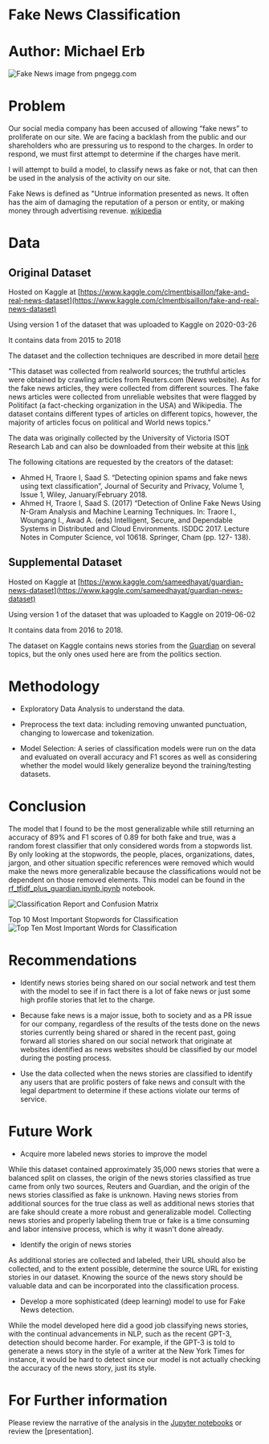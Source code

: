 # Fake News Classification

# Author: Michael Erb

![Fake News](images/fake-news-disinformation-lie-misinformation-fake-news.png)
image from pngegg.com

# Problem

Our social media company has been accused of allowing “fake news” to proliferate on our site. We are facing a backlash from the public and our shareholders who are pressuring us to respond to the charges. In order to respond, we must first attempt to determine if the charges have merit.

I will attempt to build a model, to classify news as fake or not, that can then be used in the analysis of the activity on our site.

Fake News is defined as "Untrue information presented as news. It often has the aim of damaging the reputation of a person or entity, or making money through advertising revenue. [wikipedia](https://en.wikipedia.org/wiki/Fake_news)

# Data

## Original Dataset

Hosted on Kaggle at [https://www.kaggle.com/clmentbisaillon/fake-and-real-news-dataset](https://www.kaggle.com/clmentbisaillon/fake-and-real-news-dataset)

Using version 1 of the dataset that was uploaded to Kaggle on 2020-03-26

It contains data from 2015 to 2018

The dataset and the collection techniques are described in more detail [here](https://www.uvic.ca/engineering/ece/isot/assets/docs/ISOT_Fake_News_Dataset_ReadMe.pdf)

"This dataset was collected from realworld sources; the truthful articles were obtained by crawling articles from Reuters.com (News website). As for the fake news articles, they were collected from different sources. The fake news articles were collected from unreliable websites that were flagged by Politifact (a fact-checking organization in the USA) and Wikipedia. The dataset contains different types of articles on different topics, however, the majority of articles focus on political and World news topics."

The data was originally collected by the University of Victoria ISOT Research Lab and can also be downloaded from their website at this [link](https://www.uvic.ca/engineering/ece/isot/datasets/fake-news/index.php)

The following citations are requested by the creators of the dataset:
* Ahmed H, Traore I, Saad S. “Detecting opinion spams and fake news using text classification”, Journal of Security and Privacy, Volume 1, Issue 1, Wiley, January/February 2018.
* Ahmed H, Traore I, Saad S. (2017) “Detection of Online Fake News Using N-Gram Analysis and Machine Learning Techniques. In: Traore I., Woungang I., Awad A. (eds) Intelligent, Secure, and Dependable Systems in Distributed and Cloud Environments. ISDDC 2017. Lecture Notes in Computer Science, vol 10618. Springer, Cham (pp. 127- 138).

## Supplemental Dataset

Hosted on Kaggle at [https://www.kaggle.com/sameedhayat/guardian-news-dataset](https://www.kaggle.com/sameedhayat/guardian-news-dataset)

Using version 1 of the dataset that was uploaded to Kaggle on 2019-06-02

It contains data from 2016 to 2018.

The dataset on Kaggle contains news stories from the [Guardian](https://www.theguardian.com/us) on several topics, but the only ones used here are from the politics section.

# Methodology

* Exploratory Data Analysis to understand the data.


* Preprocess the text data: including removing unwanted punctuation, changing to lowercase and tokenization.


* Model Selection: A series of classification models were run on the data and evaluated on overall accuracy and F1 scores as well as considering whether the model would likely generalize beyond the training/testing datasets.

# Conclusion

The model that I found to be the most generalizable while still returning an accuracy of 89% and F1 scores of 0.89 for both fake and true, was a random forest classifier that only considered words from a stopwords list.  By only looking at the stopwords, the people, places, organizations, dates, jargon, and other situation specific references were removed which would make the news more generalizable because the classifications would not be dependent on those removed elements.  This model can be found in the [rf_tfidf_plus_guardian.ipynb.ipynb](notebooks/rf_tfidf_plus_guardian.ipynb.ipynb) notebook.

![Classification Report and Confusion Matrix](images/classification_report.png)

Top 10 Most Important Stopwords for Classification
![Top Ten Most Important Words for Classification](images/feature_importance.png)

# Recommendations

* Identify news stories being shared on our social network and test them with the model to see if in fact there is a lot of fake news or just some high profile stories that let to the charge.

* Because fake news is a major issue, both to society and as a PR issue for our company, regardless of the results of the tests done on the news stories currently being shared or shared in the recent past, going forward all stories shared on our social network that originate at websites identified as news websites should be classified by our model during the posting process.

* Use the data collected when the news stories are classified to identify any users that are prolific posters of fake news and consult with the legal department to determine if these actions violate our terms of service.

# Future Work

* Acquire more labeled news stories to improve the model

While this dataset contained approximately 35,000 news stories that were a balanced split on classes, the origin of  the news stories classified as true came from only two sources, Reuters and Guardian, and the origin of the news stories classified as fake is unknown.  Having news stories from additional sources for the true class as well as additional news stories that are fake should create a more robust and generalizable model.  Collecting news stories and properly labeling them true or fake is a time consuming and labor intensive process, which is why it wasn't done already.

* Identify the origin of news stories

As additional stories are collected and labeled, their URL should also be collected, and to the extent possible, determine the source URL for existing stories in our dataset.  Knowing the source of the news story should be valuable data and can be incorporated into the classification process.

* Develop a more sophisticated (deep learning) model to use for Fake News detection.  

While the model developed here did a good job classifying news stories, with the continual advancements in NLP, such as the recent GPT-3, detection should become harder. For example, if the GPT-3 is told to generate a news story in the style of a writer at the New York Times for instance, it would be hard to detect since our model is not actually checking the accuracy of the news story, just its style.

# For Further information

Please review the narrative of the analysis in the [Jupyter notebooks](index.ipynb) or review the [presentation].
